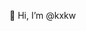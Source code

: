 👋 Hi, I’m @kxkw

<!---
kxkw/kxkw is a ✨ special ✨ repository because its `README.md` (this file) appears on your GitHub profile.
You can click the Preview link to take a look at your changes.
--->
